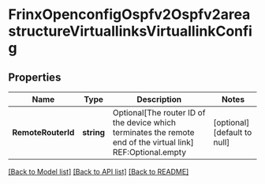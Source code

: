 # FrinxOpenconfigOspfv2Ospfv2areastructureVirtuallinksVirtuallinkConfig

## Properties
Name | Type | Description | Notes
------------ | ------------- | ------------- | -------------
**RemoteRouterId** | **string** | Optional[The router ID of the device which terminates the remote end of the virtual link] REF:Optional.empty | [optional] [default to null]

[[Back to Model list]](../README.md#documentation-for-models) [[Back to API list]](../README.md#documentation-for-api-endpoints) [[Back to README]](../README.md)


